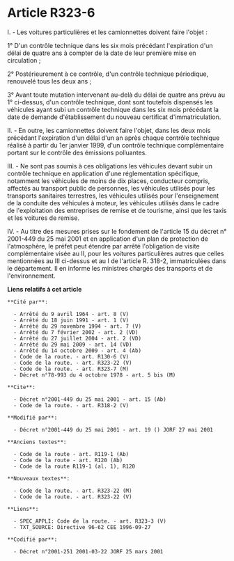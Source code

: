 # Article R323-6

I. - Les voitures particulières et les camionnettes doivent faire l'objet :

1° D'un contrôle technique dans les six mois précédant l'expiration d'un délai de quatre ans à compter de la date de leur
première mise en circulation ;

2° Postérieurement à ce contrôle, d'un contrôle technique périodique, renouvelé tous les deux ans ;

3° Avant toute mutation intervenant au-delà du délai de quatre ans prévu au 1° ci-dessus, d'un contrôle technique, dont sont
toutefois dispensés les véhicules ayant subi un contrôle technique dans les six mois précédant la date de demande
d'établissement du nouveau certificat d'immatriculation.

II. - En outre, les camionnettes doivent faire l'objet, dans les deux mois précédant l'expiration d'un délai d'un an après
chaque contrôle technique réalisé à partir du 1er janvier 1999, d'un contrôle technique complémentaire portant sur le
contrôle des émissions polluantes.

III. - Ne sont pas soumis à ces obligations les véhicules devant subir un contrôle technique en application d'une
réglementation spécifique, notamment les véhicules de moins de dix places, conducteur compris, affectés au transport public
de personnes, les véhicules utilisés pour les transports sanitaires terrestres, les véhicules utilisés pour l'enseignement de
la conduite des véhicules à moteur, les véhicules utilisés dans le cadre de l'exploitation des entreprises de remise et de
tourisme, ainsi que les taxis et les voitures de remise.

IV. - Au titre des mesures prises sur le fondement de l'article 15 du décret n° 2001-449 du 25 mai 2001 et en application
d'un plan de protection de l'atmosphère, le préfet peut étendre par arrêté l'obligation de visite complémentaire visée au II,
pour les voitures particulières autres que celles mentionnées au III ci-dessus et au I de l'article R. 318-2, immatriculées
dans le département. Il en informe les ministres chargés des transports et de l'environnement.

**Liens relatifs à cet article**

	**Cité par**:

	  - Arrêté du 9 avril 1964 - art. 8 (V)
	  - Arrêté du 18 juin 1991 - art. 1 (V)
	  - Arrêté du 29 novembre 1994 - art. 7 (V)
	  - Arrêté du 7 février 2002 - art. 2 (VD)
	  - Arrêté du 27 juillet 2004 - art. 2 (VD)
	  - Arrêté du 29 mai 2009 - art. 14 (VD)
	  - Arrêté du 14 octobre 2009 - art. 4 (Ab)
	  - Code de la route. - art. R130-6 (V)
	  - Code de la route. - art. R323-22 (V)
	  - Code de la route. - art. R323-7 (M)
	  - Décret n°78-993 du 4 octobre 1978 - art. 5 bis (M)

	**Cite**:

	  - Décret n°2001-449 du 25 mai 2001 - art. 15 (Ab)
	  - Code de la route. - art. R318-2 (V)

	**Modifié par**:

	  - Décret n°2001-449 du 25 mai 2001 - art. 19 () JORF 27 mai 2001

	**Anciens textes**:

	  - Code de la route - art. R119-1 (Ab)
	  - Code de la route - art. R120 (Ab)
	  - Code de la route R119-1 (al. 1), R120

	**Nouveaux textes**:

	  - Code de la route. - art. R323-22 (M)
	  - Code de la route. - art. R323-22 (V)

	**Liens**:

	  - SPEC_APPLI: Code de la route. - art. R323-3 (V)
	  - TXT_SOURCE: Directive 96-62 CEE 1996-09-27

	**Codifié par**:

	  - Décret n°2001-251 2001-03-22 JORF 25 mars 2001
